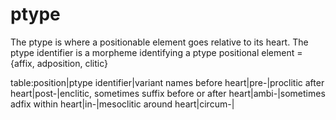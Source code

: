 # ptype

The ptype is where a positionable element goes relative to its heart.
The ptype identifier is a morpheme identifying a ptype
positional element = {affix, adposition, clitic}

table:position|ptype identifier|variant names
before heart|pre-|proclitic
after heart|post-|enclitic, sometimes suffix
before or after heart|ambi-|sometimes adfix
within heart|in-|mesoclitic
around heart|circum-|
